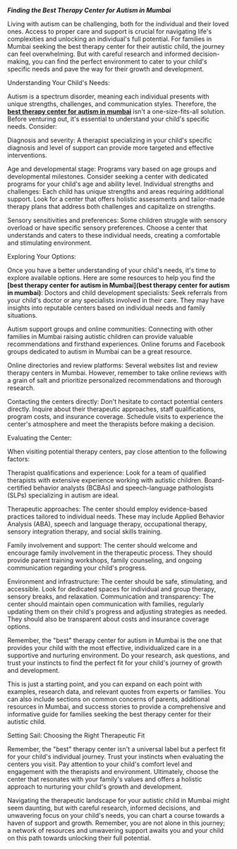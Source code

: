 ***Finding the Best Therapy Center for Autism in Mumbai***

Living with autism can be challenging, both for the individual and their loved ones. Access to proper care and support is crucial for navigating life's complexities and unlocking an individual's full potential. For families in Mumbai seeking the best therapy center for their autistic child, the journey can feel overwhelming. But with careful research and informed decision-making, you can find the perfect environment to cater to your child's specific needs and pave the way for their growth and development.

Understanding Your Child's Needs:

Autism is a spectrum disorder, meaning each individual presents with unique strengths, challenges, and communication styles. Therefore, the **[best therapy center for autism in mumbai](https://www.butterflylearnings.com/)** isn't a one-size-fits-all solution. Before venturing out, it's essential to understand your child's specific needs. Consider:

Diagnosis and severity: A therapist specializing in your child's specific diagnosis and level of support can provide more targeted and effective interventions.

Age and developmental stage: Programs vary based on age groups and developmental milestones. Consider seeking a center with dedicated programs for your child's age and ability level.
Individual strengths and challenges: Each child has unique strengths and areas requiring additional support. Look for a center that offers holistic assessments and tailor-made therapy plans that address both challenges and capitalize on strengths.

Sensory sensitivities and preferences: Some children struggle with sensory overload or have specific sensory preferences. Choose a center that understands and caters to these individual needs, creating a comfortable and stimulating environment.

Exploring Your Options:

Once you have a better understanding of your child's needs, it's time to explore available options. Here are some resources to help you find the **[best therapy center for autism in Mumbai](best therapy center for autism in mumbai)**:
Doctors and child development specialists: Seek referrals from your child's doctor or any specialists involved in their care. They may have insights into reputable centers based on individual needs and family situations.

Autism support groups and online communities: Connecting with other families in Mumbai raising autistic children can provide valuable recommendations and firsthand experiences. Online forums and Facebook groups dedicated to autism in Mumbai can be a great resource.

Online directories and review platforms: Several websites list and review therapy centers in Mumbai. However, remember to take online reviews with a grain of salt and prioritize personalized recommendations and thorough research.

Contacting the centers directly: Don't hesitate to contact potential centers directly. Inquire about their therapeutic approaches, staff qualifications, program costs, and insurance coverage. Schedule visits to experience the center's atmosphere and meet the therapists before making a decision.

Evaluating the Center:

When visiting potential therapy centers, pay close attention to the following factors:

Therapist qualifications and experience: Look for a team of qualified therapists with extensive experience working with autistic children. Board-certified behavior analysts (BCBAs) and speech-language pathologists (SLPs) specializing in autism are ideal.

Therapeutic approaches: The center should employ evidence-based practices tailored to individual needs. These may include Applied Behavior Analysis (ABA), speech and language therapy, occupational therapy, sensory integration therapy, and social skills training.

Family involvement and support: The center should welcome and encourage family involvement in the therapeutic process. They should provide parent training workshops, family counseling, and ongoing communication regarding your child's progress.

Environment and infrastructure: The center should be safe, stimulating, and accessible. Look for dedicated spaces for individual and group therapy, sensory breaks, and relaxation.
Communication and transparency: The center should maintain open communication with families, regularly updating them on their child's progress and adjusting strategies as needed. They should also be transparent about costs and insurance coverage options.

Remember, the "best" therapy center for autism in Mumbai is the one that provides your child with the most effective, individualized care in a supportive and nurturing environment. Do your research, ask questions, and trust your instincts to find the perfect fit for your child's journey of growth and development.

This is just a starting point, and you can expand on each point with examples, research data, and relevant quotes from experts or families. You can also include sections on common concerns of parents, additional resources in Mumbai, and success stories to provide a comprehensive and informative guide for families seeking the best therapy center for their autistic child.

Setting Sail: Choosing the Right Therapeutic Fit

Remember, the "best" therapy center isn't a universal label but a perfect fit for your child's individual journey. Trust your instincts when evaluating the centers you visit. Pay attention to your child's comfort level and engagement with the therapists and environment. Ultimately, choose the center that resonates with your family's values and offers a holistic approach to nurturing your child's growth and development.

Navigating the therapeutic landscape for your autistic child in Mumbai might seem daunting, but with careful research, informed decisions, and unwavering focus on your child's needs, you can chart a course towards a haven of support and growth. Remember, you are not alone in this journey; a network of resources and unwavering support awaits you and your child on this path towards unlocking their full potential.
